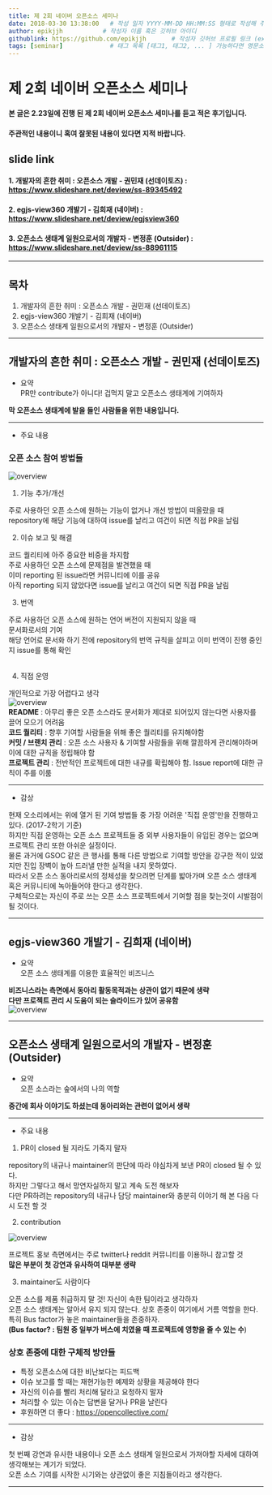 ```yaml
---
title: 제 2회 네이버 오픈소스 세미나
date: 2018-03-30 13:38:00   # 작성 일자 YYYY-MM-DD HH:MM:SS 형태로 작성해 주세요
author: epikjjh           # 작성자 이름 혹은 깃허브 아이디
githublink: https://github.com/epikjjh       # 작성자 깃허브 프로필 링크 (ex. https://github.com/CameliaOvO)
tags: [seminar]             # 태그 목록 [태그1, 태그2, ... ] 가능하다면 영문소문자, 숫자, 하이픈으로만 ..
---
```


제 2회 네이버 오픈소스 세미나
====================================

#### 본 글은 2.23일에 진행 된 제 2회 네이버 오픈소스 세미나를 듣고 적은 후기입니다.
#### 주관적인 내용이니 혹여 잘못된 내용이 있다면 지적 바랍니다.
## slide link
#### 1. 개발자의 흔한 취미 : 오픈소스 개발 - 권민재 (선데이토즈) : https://www.slideshare.net/deview/ss-89345492
#### 2. egjs-view360 개발기 - 김희재 (네이버) : https://www.slideshare.net/deview/egjsview360
#### 3. 오픈소스 생태계 일원으로서의 개발자 - 변정훈 (Outsider) : https://www.slideshare.net/deview/ss-88961115

------------------------------------

## 목차
1. 개발자의 흔한 취미 : 오픈소스 개발 - 권민재 (선데이토즈)
2. egjs-view360 개발기 - 김희재 (네이버)
3. 오픈소스 생태계 일원으로서의 개발자 - 변정훈 (Outsider)

------------------------------------

## 개발자의 흔한 취미 : 오픈소스 개발 - 권민재 (선데이토즈)
- 요약  
PR만 contribute가 아니다! 겁먹지 말고 오픈소스 생태계에 기여하자


**막 오픈소스 생태계에 발을 들인 사람들을 위한 내용입니다.**

------------------------------------
- 주요 내용  

### 오픈 소스 참여 방법들  

![overview](hyosori.github.io/source/images/first.png)  

1. 기능 추가/개선  
    
주로 사용하던 오픈 소스에 원하는 기능이 없거나 개선 방법이 떠올랐을 때  
repository에 해당 기능에 대하여 issue를 날리고 여건이 되면 직접 PR을 날림  
        
        
2. 이슈 보고 및 해결  
    
코드 퀄리티에 아주 중요한 비중을 차지함  
주로 사용하던 오픈 소스에 문제점을 발견했을 때  
이미 reporting 된 issue라면 커뮤니티에 이를 공유  
아직 reporting 되지 않았다면 issue를 날리고 여건이 되면 직접 PR을 날림  
    
    
3. 번역  
    
주로 사용하던 오픈 소스에 원하는 언어 버전이 지원되지 않을 때  
문서화로서의 기여  
해당 언어로 문서화 하기 전에 repository의 번역 규칙을 살피고 이미 번역이 진행 중인지 issue를 통해 확인  
    
    
4. 직접 운영  
    
개인적으로 가장 어렵다고 생각  
![overview](hyosori.github.io/source/images/second.png)  
**README** : 아무리 좋은 오픈 소스라도 문서화가 제대로 되어있지 않는다면 사용자를 끌어 모으기 어려움  
**코드 퀄리티** : 향후 기여할 사람들을 위해 좋은 퀄리티를 유지해야함  
**커밋 / 브랜치 관리** : 오픈 소스 사용자 & 기여할 사람들을 위해 깔끔하게 관리해야하며 이에 대한 규칙을 정립해야 함  
**프로젝트 관리** : 전반적인 프로젝트에 대한 내규를 확립해야 함. Issue report에 대한 규칙이 주를 이룸  

------------------------------------

- 감상  

현재 오소리에서는 위에 열거 된 기여 방법들 중 가장 어려운 '직접 운영'만을 진행하고 있다. (2017-2학기 기준)  
하지만 직접 운영하는 오픈 소스 프로젝트들 중 외부 사용자들이 유입된 경우는 없으며 프로젝트 관리 또한 아쉬운 실정이다.  
물론 과거에 GSOC 같은 큰 행사를 통해 다른 방법으로 기여할 방안을 강구한 적이 있었지만 진입 장벽이 높아 드러낼 만한 실적을 내지 못하였다.  
따라서 오픈 소스 동아리로서의 정체성을 찾으려면 단계를 밟아가며 오픈 소스 생태계 혹은 커뮤니티에 녹아들어야 한다고 생각한다.  
구체적으로는 자신이 주로 쓰는 오픈 소스 프로젝트에서 기여할 점을 찾는것이 시발점이 될 것이다.  

------------------------------------

## egjs-view360 개발기 - 김희재 (네이버)
- 요약  
오픈 소스 생태계를 이용한 효율적인 비즈니스  

**비즈니스라는 측면에서 동아리 활동목적과는 상관이 없기 때문에 생략**  
**다만 프로젝트 관리 시 도움이 되는 슬라이드가 있어 공유함**  
![overview](hyosori.github.io/source/images/third.png) 

------------------------------------

## 오픈소스 생태계 일원으로서의 개발자 - 변정훈 (Outsider)
- 요약  
오픈 소스라는 숲에서의 나의 역할

**중간에 회사 이야기도 하셨는데 동아리와는 관련이 없어서 생략**

------------------------------------

- 주요 내용

1. PR이 closed 될 지라도 기죽지 말자  

repository의 내규나 maintainer의 판단에 따라 야심차게 보낸 PR이 closed 될 수 있다.  
하지만 그렇다고 해서 망연자실하지 말고 계속 도전 해보자  
다만 PR하려는 repository의 내규나 담당 maintainer와 충분히 이야기 해 본 다음 다시 도전 할 것  

2. contribution  

![overview](hyosori.github.io/source/images/fourth.png) 

프로젝트 홍보 측면에서는 주로 twitter나 reddit 커뮤니티를 이용하니 참고할 것  
**많은 부분이 첫 강연과 유사하여 대부분 생략**  

3. maintainer도 사람이다  

오픈 소스를 제품 취급하지 말 것! 자신이 속한 팀이라고 생각하자  
오픈 소스 생태계는 알아서 유지 되지 않는다. 상호 존중이 여기에서 거름 역할을 한다.  
특히 Bus factor가 놓은 maintainer들을 존중하자.  
**(Bus factor? : 팀원 중 일부가 버스에 치였을 때 프로젝트에 영향을 줄 수 있는 수**)

### 상호 존중에 대한 구체적 방안들

- 특정 오픈소스에 대한 비난보다는 피드백  
- 이슈 보고를 할 때는 재현가능한 예제와 상황을 제공해야 한다  
- 자신의 이슈를 빨리 처리해 달라고 요청하지 말자  
- 처리할 수 있는 이슈는 답변을 달거나 PR을 날린다  
- 후원하면 더 좋다 : https://opencollective.com/  

------------------------------------

- 감상  

첫 번째 강연과 유사한 내용이나 오픈 소스 생태계 일원으로서 가져야할 자세에 대하여 생각해보는 계기가 되었다.  
오픈 소스 기여를 시작한 시기와는 상관없이 좋은 지침들이라고 생각한다.  

------------------------------------
